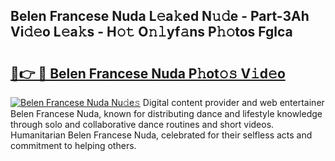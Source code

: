 ## Belen Francese Nuda L𝚎a𝚔ed N𝚞𝚍e - Part-3Ah Vi𝚍𝚎o L𝚎a𝚔s - H𝚘𝚝 O𝚗𝚕yf𝚊ns P𝚑𝚘tos Fglca

# <h2><a href="http://kfadx8u.oniu.top/?m=Belen+Francese+Nuda">🔗👉 🔴 Belen Francese Nuda P𝚑ot𝚘𝚜 V𝚒d𝚎o</a></h2>

[![Belen Francese Nuda Nu𝚍e𝚜](https://i.imgur.com/0qMVB7G.gif)](http://kfadx8u.oniu.top/?m=Belen+Francese+Nuda)
Digital content provider and web entertainer Belen Francese Nuda, known for distributing dance and lifestyle knowledge through solo and collaborative dance routines and short videos. Humanitarian Belen Francese Nuda, celebrated for their selfless acts and commitment to helping others.  
